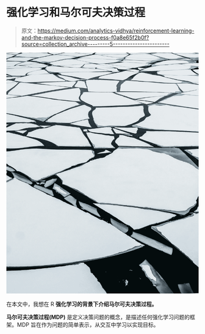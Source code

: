 # 强化学习和马尔可夫决策过程

> 原文：<https://medium.com/analytics-vidhya/reinforcement-learning-and-the-markov-decision-process-f0a8e65f2b0f?source=collection_archive---------5----------------------->

![](img/048a1dd2fa4d83a930ef5a19ebe485d2.png)

在本文中，我想在 R **强化学习的背景下介绍马尔可夫决策过程。**

**马尔可夫决策过程(MDP)** 是定义决策问题的概念，是描述任何强化学习问题的框架。MDP 旨在作为问题的简单表示，从交互中学习以实现目标。